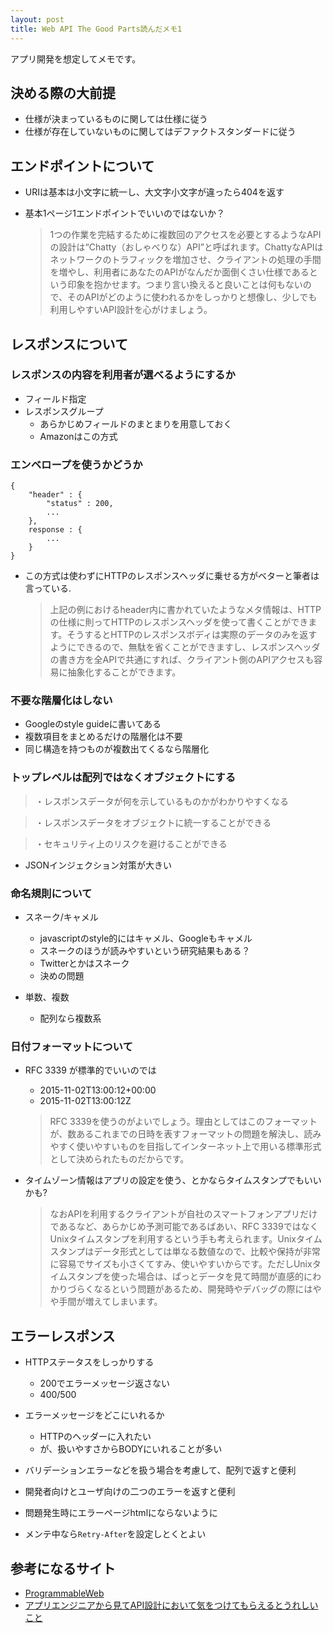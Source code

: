 ```yaml
---
layout: post
title: Web API The Good Parts読んだメモ1
---
```


アプリ開発を想定してメモです。

## 決める際の大前提

+ 仕様が決まっているものに関しては仕様に従う
+ 仕様が存在していないものに関してはデファクトスタンダードに従う

## エンドポイントについて

+ URIは基本は小文字に統一し、大文字小文字が違ったら404を返す

+ 基本1ページ1エンドポイントでいいのではないか？

	> 1つの作業を完結するために複数回のアクセスを必要とするようなAPIの設計は“Chatty（おしゃべりな）API”と呼ばれます。ChattyなAPIはネットワークのトラフィックを増加させ、クライアントの処理の手間を増やし、利用者にあなたのAPIがなんだか面倒くさい仕様であるという印象を抱かせます。つまり言い換えると良いことは何もないので、そのAPIがどのように使われるかをしっかりと想像し、少しでも利用しやすいAPI設計を心がけましょう。


## レスポンスについて

### レスポンスの内容を利用者が選べるようにするか
+ フィールド指定
+ レスポンスグループ
	+ あらかじめフィールドのまとまりを用意しておく
	+ Amazonはこの方式


###  エンベロープを使うかどうか

```
{
	"header" : {
		"status" : 200,
		...
	},
	response : {
		...
	}
}
```

+ この方式は使わずにHTTPのレスポンスヘッダに乗せる方がベターと筆者は言っている.

	> 上記の例におけるheader内に書かれていたようなメタ情報は、HTTPの仕様に則ってHTTPのレスポンスヘッダを使って書くことができます。そうするとHTTPのレスポンスボディは実際のデータのみを返すようにできるので、無駄を省くことができますし、レスポンスヘッダの書き方を全APIで共通にすれば、クライアント側のAPIアクセスも容易に抽象化することができます。


### 不要な階層化はしない
+ Googleのstyle guideに書いてある
+ 複数項目をまとめるだけの階層化は不要
+ 同じ構造を持つものが複数出てくるなら階層化

### トップレベルは配列ではなくオブジェクトにする
> ・レスポンスデータが何を示しているものかがわかりやすくなる
	
> ・レスポンスデータをオブジェクトに統一することができる
	
> ・セキュリティ上のリスクを避けることができる
	
+ JSONインジェクション対策が大きい

### 命名規則について
+ スネーク/キャメル
	+ javascriptのstyle的にはキャメル、Googleもキャメル
	+ スネークのほうが読みやすいという研究結果もある？
	+ Twitterとかはスネーク
	+ 決めの問題

 
+ 単数、複数
	+ 配列なら複数系

### 日付フォーマットについて

+ RFC 3339 が標準的でいいのでは

	+ 2015-11-02T13:00:12+00:00
	+ 2015-11-02T13:00:12Z

	> RFC 3339を使うのがよいでしょう。理由としてはこのフォーマットが、数あるこれまでの日時を表すフォーマットの問題を解決し、読みやすく使いやすいものを目指してインターネット上で用いる標準形式として決められたものだからです。

+ タイムゾーン情報はアプリの設定を使う、とかならタイムスタンプでもいいかも?

	> なおAPIを利用するクライアントが自社のスマートフォンアプリだけであるなど、あらかじめ予測可能であるばあい、RFC 3339ではなくUnixタイムスタンプを利用するという手も考えられます。Unixタイムスタンプはデータ形式としては単なる数値なので、比較や保持が非常に容易でサイズも小さくてすみ、使いやすいからです。ただしUnixタイムスタンプを使った場合は、ぱっとデータを見て時間が直感的にわかりづらくなるという問題があるため、開発時やデバッグの際にはやや手間が増えてしまいます。


## エラーレスポンス

+ HTTPステータスをしっかりする
	+ 200でエラーメッセージ返さない
	+ 400/500

+ エラーメッセージをどこにいれるか
	+ HTTPのヘッダーに入れたい
	+ が、扱いやすさからBODYにいれることが多い

+ バリデーションエラーなどを扱う場合を考慮して、配列で返すと便利
+ 開発者向けとユーザ向けの二つのエラーを返すと便利
+ 問題発生時にエラーページhtmlにならないように

+ メンテ中なら`Retry-After`を設定しとくとよい 



## 参考になるサイト

+ [ProgrammableWeb](http://www.programmableweb.com/)
+ [アプリエンジニアから見てAPI設計において気をつけてもらえるとうれしいこと](http://qiita.com/appwatcher/items/4a0dd09c393cc70d961a)
